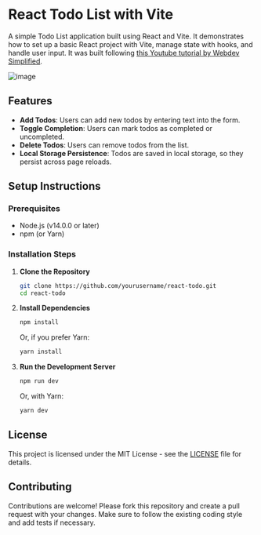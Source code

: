 # React Todo List with Vite

A simple Todo List application built using React and Vite. It demonstrates how to set up a basic React project with Vite, manage state with hooks, and handle user input.  It was built following [this Youtube tutorial by Webdev Simplified](https://www.youtube.com/watch?v=Rh3tobg7hEo&t=68s).

![image](https://github.com/user-attachments/assets/6fb94043-f1ba-4ecc-bb08-4d3260a41e72)

## Features

- **Add Todos**: Users can add new todos by entering text into the form.
- **Toggle Completion**: Users can mark todos as completed or uncompleted.
- **Delete Todos**: Users can remove todos from the list.
- **Local Storage Persistence**: Todos are saved in local storage, so they persist across page reloads.

## Setup Instructions

### Prerequisites
- Node.js (v14.0.0 or later)
- npm (or Yarn)

### Installation Steps

1. **Clone the Repository**
   ```bash
   git clone https://github.com/yourusername/react-todo.git
   cd react-todo
   ```

2. **Install Dependencies**
   ```bash
   npm install
   ```
   Or, if you prefer Yarn:
   ```bash
   yarn install
   ```

3. **Run the Development Server**
   ```bash
   npm run dev
   ```
   Or, with Yarn:
   ```bash
   yarn dev
   ```

## License

This project is licensed under the MIT License - see the [LICENSE](LICENSE) file for details.

## Contributing

Contributions are welcome! Please fork this repository and create a pull request with your changes. Make sure to follow the existing coding style and add tests if necessary.
